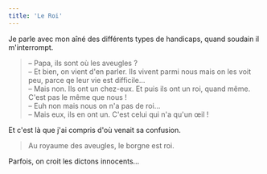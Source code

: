 ```yaml
---
title: 'Le Roi'
---
```


Je parle avec mon aîné des différents types de handicaps, quand soudain il
m'interrompt.

<!-- more -->

> – Papa, ils sont où les aveugles ?  
> – Et bien, on vient d'en parler. Ils vivent parmi nous mais on les voit peu,
> parce qe leur vie est difficile…  
> – Mais non. Ils ont un chez-eux. Et puis ils ont un roi, quand même. C'est pas
> le même que nous !  
> – Euh non mais nous on n'a pas de roi…  
> – Mais eux, ils en ont un. C'est celui qui n'a qu'un œil !

Et c'est là que j'ai compris d'où venait sa confusion.

> Au royaume des aveugles, le borgne est roi.

Parfois, on croit les dictons innocents…
